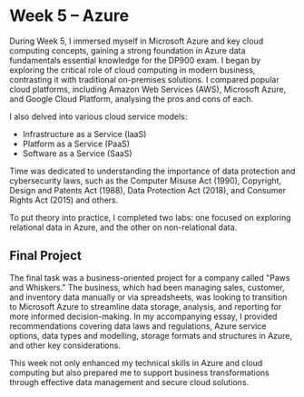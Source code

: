 # Week 5 – Azure

During Week 5, I immersed myself in Microsoft Azure and key cloud computing concepts, gaining a strong foundation in Azure data fundamentals essential knowledge for the DP900 exam. I began by exploring the critical role of cloud computing in modern business, contrasting it with traditional on-premises solutions. I compared popular cloud platforms, including Amazon Web Services (AWS), Microsoft Azure, and Google Cloud Platform, analysing the pros and cons of each.

I also delved into various cloud service models:

*   Infrastructure as a Service (IaaS)
*   Platform as a Service (PaaS)
*   Software as a Service (SaaS)

Time was dedicated to understanding the importance of data protection and cybersecurity laws, such as the Computer Misuse Act (1990), Copyright, Design and Patents Act (1988), Data Protection Act (2018), and Consumer Rights Act (2015) and others.

To put theory into practice, I completed two labs: one focused on exploring relational data in Azure, and the other on non-relational data.

## Final Project

The final task was a business-oriented project for a company called "Paws and Whiskers." The business, which had been managing sales, customer, and inventory data manually or via spreadsheets, was looking to transition to Microsoft Azure to streamline data storage, analysis, and reporting for more informed decision-making. In my accompanying essay, I provided recommendations covering data laws and regulations, Azure service options, data types and modelling, storage formats and structures in Azure, and other key considerations.

This week not only enhanced my technical skills in Azure and cloud computing but also prepared me to support business transformations through effective data management and secure cloud solutions.
